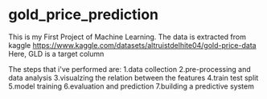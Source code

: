 # gold_price_prediction

This is my First Project of Machine Learning.
The data is extracted from kaggle https://www.kaggle.com/datasets/altruistdelhite04/gold-price-data
Here, GLD is a target column


The steps that i've performed are:
1.data collection
2.pre-processing and data analysis
3.visualzing the relation between the features
4.train test split
5.model training
6.evaluation and prediction
7.building a predictive system
